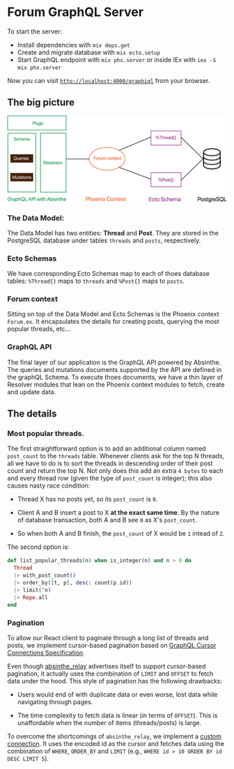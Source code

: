 # Forum GraphQL Server

To start the server:

  * Install dependencies with `mix deps.get`
  * Create and migrate database with `mix ecto.setup`
  * Start GraphQL endpoint with `mix phx.server` or inside IEx with `iex -S mix phx.server`

Now you can visit [`http://localhost:4000/graphiql`](http://localhost:4000/graphiql) from your browser.


## The big picture

  ![App design](app_overview.png)

### The Data Model:

The Data Model has two entities: **Thread** and **Post**. They are stored
in the PostgreSQL database under tables `threads` and `posts`, respectively.

### Ecto Schemas

We have corresponding Ecto Schemas map to each of thoes database tables:
`%Thread{}` maps to `threads` and `%Post{}` maps to `posts`.

### Forum context

Sitting on top of the Data Model and Ecto Schemas is the Phoenix context
`Forum.ex`. It encapsulates the details for creating posts, querying the
most popular threads, etc...

### GraphQL API

The final layer of our application is the GraphQL API powered by Absinthe.
The queries and mutations documents supported by the API are defined in the
graphQL Schema. To execute thoes documents, we have a thin layer of Resolver
modules that lean on the Phoenix context modules to fetch, create and update
data.

## The details

### Most popular threads.

The first straightforward option is to add an additional column named
`post_count` to the `threads` table. Whenever clients ask for the top N
threads, all we have to do is to sort the threads in descending order of
their post count and return the top N. Not only does this add an extra
`4 bytes` to each and every thread row (given the type of `post_count` is
integer); this also causes nasty race condition:

  - Thread X has no posts yet, so its `post_count` is `0`.

  - Client A and B insert a post to X **at the exact same time**. By the
    nature of database transaction, both A and B see `0` as X's `post_count`.

  - So when both A and B finish, the `post_count` of X would be `1` intead of
    `2`.

The second option is:

```elixir
def list_popular_threads(n) when is_integer(n) and n > 0 do
  Thread
  |> with_post_count()
  |> order_by([t, p], desc: count(p.id))
  |> limit(^n)
  |> Repo.all
end
```

### Pagination

To allow our React client to paginate through a long list of threads and
posts, we implement cursor-based pagination based on [GraphQL Cursor Connections Specification](https://relay.dev/graphql/connections.htm).

Even though [absinthe_relay](https://hexdocs.pm/absinthe_relay/readme.html)
advertises itself to support cursor-based pagination, it actually uses the
combination of `LIMIT` and `OFFSET` to fetch data under the hood. This style
of pagination has the following drawbacks:

  - Users would end of with duplicate data or even worse, lost data while
    navigating through pages.

  - The time complexity to fetch data is linear (in terms of `OFFSET`). This
    is unaffordable when the number of items (threads/posts) is large.

To overcome the shortcomings of `absinthe_relay`, we implement a [custom connection](lib/yojee_web/resolvers/connection.ex). It uses the encoded id as the
cursor and fetches data using the combination of `WHERE`, `ORDER_BY` and
`LIMIT` (e.g., `WHERE id > 10 ORDER BY id DESC LIMIT 5`).